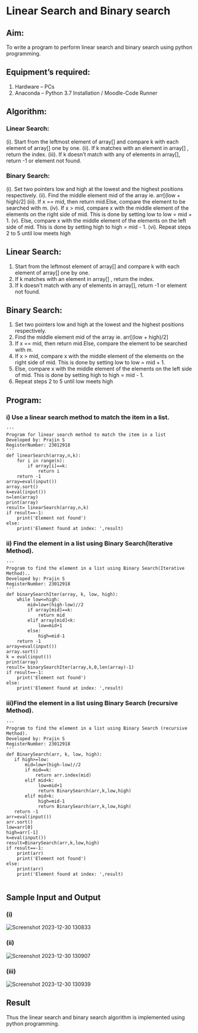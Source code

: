 # Linear Search and Binary search
## Aim:
To write a program to perform linear search and binary search using python programming.
## Equipment’s required:
1.	Hardware – PCs
2.	Anaconda – Python 3.7 Installation / Moodle-Code Runner
## Algorithm:
### Linear Search:
(i).  Start from the leftmost element of array[] and compare k with each element of array[] one by one.
(ii).  If k matches with an element in array[] , return the index.
(iii).  If k doesn’t match with any of elements in array[], return -1 or element not found.
### Binary Search:
(i).  Set two pointers low and high at the lowest and the highest positions respectively.
(ii).  Find the middle element mid of the array ie. arr[(low + high)/2]
(iii).  If x == mid, then return mid.Else, compare the element to be searched with m.
(iv).  If x > mid, compare x with the middle element of the elements on the right side of mid. This is done by setting low to low = mid + 1.
(v).  Else, compare x with the middle element of the elements on the left side of mid. This is done by setting high to high = mid - 1.
(vi).  Repeat steps 2 to 5 until low meets high
## Linear Search:
1.	Start from the leftmost element of array[] and compare k with each element of array[] one by one.
2.	If k matches with an element in array[] , return the index.
3.	If k doesn’t match with any of elements in array[], return -1 or element not found.
## Binary Search:
1.	Set two pointers low and high at the lowest and the highest positions respectively.
2.	Find the middle element mid of the array ie. arr[(low + high)/2]
3.	If x == mid, then return mid.Else, compare the element to be searched with m.
4.	If x > mid, compare x with the middle element of the elements on the right side of mid. This is done by setting low to low = mid + 1.
5.	Else, compare x with the middle element of the elements on the left side of mid. This is done by setting high to high = mid - 1.
6.	Repeat steps 2 to 5 until low meets high
## Program:
### i)	Use a linear search method to match the item in a list.
```
''' 
Program for linear search method to match the item in a list
Developed by: Prajin S
RegisterNumber: 23012918
'''
def linearSearch(array,n,k):
    for i in range(n):
        if array[i]==k:
            return i
    return -1
array=eval(input())
array.sort()
k=eval(input())
n=len(array)
print(array)
result= linearSearch(array,n,k)
if result==-1:
    print('Element not found')
else:
    print('Element found at index: ',result)
```
### ii)	 Find the element in a list using Binary Search(Iterative Method).
```
''' 
Program to find the element in a list using Binary Search(Iterative Method)..
Developed by: Prajin S
RegisterNumber: 23012918
'''
def binarySearchIter(array, k, low, high):
    while low<=high:
        mid=low+(high-low)//2
        if array[mid]==k:
            return mid
        elif array[mid]<k:
            low=mid+1
        else:
            high=mid-1
    return -1
array=eval(input())
array.sort()
k = eval(input())
print(array)
result= binarySearchIter(array,k,0,len(array)-1)
if result==-1:
    print('Element not found')
else:
    print('Element found at index: ',result)
```
### iii)Find the element in a list using Binary Search (recursive Method).
```
''' 
Program to find the element in a list using Binary Search (recursive Method).
Developed by: Prajin S
RegisterNumber: 23012918
'''
def BinarySearch(arr, k, low, high):
   if high>=low:
       mid=low+(high-low)//2
       if mid==k:
           return arr.index(mid)
       elif mid<k:
            low=mid+1
            return BinarySearch(arr,k,low,high)
       elif mid>k:
            high=mid-1
            return BinarySearch(arr,k,low,high)
   return -1
arr=eval(input())
arr.sort()
low=arr[0]
high=arr[-1]
k=eval(input())
result=BinarySearch(arr,k,low,high)
if result==-1:
    print(arr)
    print('Element not found')
else:
    print(arr)
    print('Element found at index: ',result)
            
```
## Sample Input and Output

### (i)
![Screenshot 2023-12-30 130833](https://github.com/Prajin19/Search-Algorithm/assets/144979377/61eab9a4-cdad-4c9a-b8f8-92ad3c430da3)
### (ii)
![Screenshot 2023-12-30 130907](https://github.com/Prajin19/Search-Algorithm/assets/144979377/6d0a00b3-7e39-4c32-9b8a-1681cce53425)
### (iii)
![Screenshot 2023-12-30 130939](https://github.com/Prajin19/Search-Algorithm/assets/144979377/0965fb1d-d111-4f9d-aaa6-413e54e97be8)



## Result
Thus the linear search and binary search algorithm is implemented using python programming.
